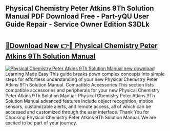 ## Physical Chemistry Peter Atkins 9Th Solution Manual PDF Download Free - Part-yQU User Guide Repair - Service Owner Edition S3DLk

# <h2><a href="http://bc81910.oget.top/?id=Physical+Chemistry+Peter+Atkins+9Th+Solution+Manual">🔗Download New 👉🔴 Physical Chemistry Peter Atkins 9Th Solution Manual</a></h2>

[![Physical Chemistry Peter Atkins 9Th Solution Manual new download](https://i.imgur.com/5g1atiW.png)](http://bc81910.oget.top/?id=Physical+Chemistry+Peter+Atkins+9Th+Solution+Manual)
Learning Made Easy This guide breaks down complex concepts into simple steps for effortless understanding of your new Physical Chemistry Peter Atkins 9Th Solution Manual. Compatible Accessories This section lists compatible accessories and peripherals for your new Physical Chemistry Peter Atkins 9Th Solution Manual. Physical Chemistry Peter Atkins 9Th Solution Manual advanced features include object recognition, motion sensors, customizable alerts, and remote access, all of which can be accessed and customized through the user interface. Thank You for Choosing Physical Chemistry Peter Atkins 9Th Solution Manual. We are excited to be part of your journey.
